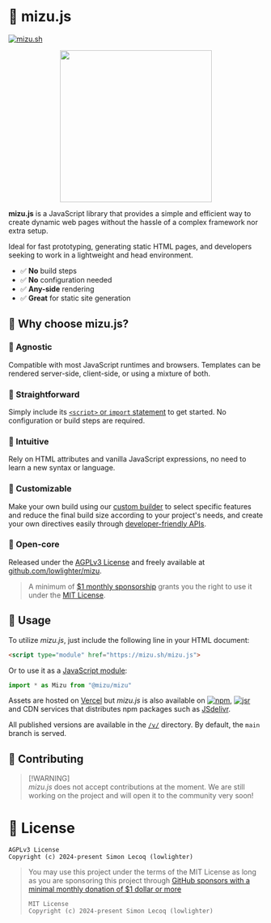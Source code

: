 # 🌊 mizu.js

[![mizu.sh](https://img.shields.io/badge/%F0%9F%8C%8A-See%20it%20live%20on%20mizu.sh!-black?labelColor=black)](https://mizu.sh)

<p align="center"><img src="https://mizu.sh/logo.png" width="300"></p>

**mizu.js** is a JavaScript library that provides a simple and efficient way to create dynamic web pages without the hassle of a complex framework nor extra setup.

Ideal for fast prototyping, generating static HTML pages, and developers seeking to work in a lightweight and head environment.

- ✅ **No** build steps
- ✅ **No** configuration needed
- ✅ **Any-side** rendering
- ✅ **Great** for static site generation

## 🥢 Why choose **mizu.js**?

### 🍜 Agnostic

Compatible with most JavaScript runtimes and browsers. Templates can be rendered server-side, client-side, or using a mixture of both.

### 🍤 Straightforward

Simply include its [`<script>` or `import` statement](https://mizu.sh/#usage) to get started. No configuration or build steps are required.

### 🍣 Intuitive

Rely on HTML attributes and vanilla JavaScript expressions, no need to learn a new syntax or language.

### 🍱 Customizable

Make your own build using our [custom builder](https://mizu.sh/build) to select specific features and reduce the final build size according to your project's needs, and create your own directives easily through [developer-friendly APIs](https://mizu.sh/#api).

### 🍙 Open-core

Released under the [AGPLv3 License](/LICENSE) and freely available at [github.com/lowlighter/mizu](https://github.com/lowlighter/mizu).

> A minimum of [$1 monthly sponsorship](https://github.com/sponsors/lowlighter) grants you the right to use it under the [MIT License](/LICENSE).

## 📖 Usage

To utilize _mizu.js_, just include the following line in your HTML document:

```html
<script type="module" href="https://mizu.sh/mizu.js">
```

Or to use it as a [JavaScript module](https://developer.mozilla.org/docs/Web/JavaScript/Guide/Modules):

```ts
import * as Mizu from "@mizu/mizu"
```

Assets are hosted on [Vercel](https://vercel.com) but _mizu.js_ is also available on [![npm](https://img.shields.io/npm/v/@lowlighter%2Fmizu?logo=npm&labelColor=cb0000&color=black)](https://www.npmjs.com/package/@lowlighter/mizu),
[![jsr](https://jsr.io/badges/@mizu/mizu)](https://jsr.io/@mizu/mizu) and CDN services that distributes npm packages such as [JSdelivr](https://www.jsdelivr.com/package/npm/@lowlighter/mizu).

All published versions are available in the [`/v/`](https://mizu.sh/v/) directory. By default, the `main` branch is served.

## 🫰 Contributing

> [!WARNING]\
> _mizu.js_ does not accept contributions at the moment.
> We are still working on the project and will open it to the community very soon!

# 📜 License

```
AGPLv3 License
Copyright (c) 2024-present Simon Lecoq (lowlighter)
```

> You may use this project under the terms of the MIT License as long as you
are sponsoring this project through [GitHub sponsors with a minimal monthly
donation of $1 dollar or more](https://github.com/sponsors/lowlighter)
>
> ```
> MIT License
> Copyright (c) 2024-present Simon Lecoq (lowlighter)
> ```